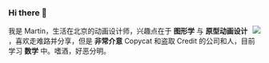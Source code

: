 ### Hi there 👋

<!--
**MartinRGB/martinrgb** is a ✨ _special_ ✨ repository because its `README.md` (this file) appears on your GitHub profile.

Here are some ideas to get you started:

- 🔭 I’m currently working on ...
- 🌱 I’m currently learning ...
- 👯 I’m looking to collaborate on ...
- 🤔 I’m looking for help with ...
- 💬 Ask me about ...
- 📫 How to reach me: ...
- 😄 Pronouns: ...
- ⚡ Fun fact: ...
-->

<img align="right" src="https://github-readme-stats.vercel.app/api?username=martinrgb&show_icons=true&icon_color=0366d6&text_color=24292e&bg_color=ffffff&hide_title=true" />

我是 Martin，生活在北京的动画设计师，兴趣点在于 __图形学__ 与 __原型动画设计__ ，喜欢走难路并分享，但是 __非常介意__ Copycat 和盗取 Credit 的公司和人，目前学习 __数学__ 中。嗜酒，好恶分明。
